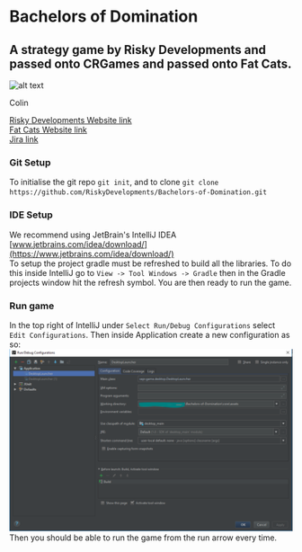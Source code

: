 # Bachelors of Domination
## A strategy game by Risky Developments and passed onto CRGames and passed onto Fat Cats.

![alt text](https://www.cs.york.ac.uk/people/bigphotos/colin.jpeg)

Colin

[Risky Developments Website link](http://www.riskydevelpments.co.uk) <br>
[Fat Cats Website link](http://www-users.york.ac.uk/~ch1575/welcome) <br>
[Jira link](http://www.riskydevelpments.co.uk/jira)

### Git Setup
To initialise the git repo `git init`, and to clone
`git clone https://github.com/RiskyDevelopments/Bachelors-of-Domination.git`

### IDE Setup
We recommend using JetBrain's IntelliJ IDEA [www.jetbrains.com/idea/download/](https://www.jetbrains.com/idea/download/)
<br>To setup the project gradle must be refreshed to build all the libraries. To do this inside IntelliJ go to 
`View -> Tool Windows -> Gradle` then in the Gradle projects window hit the refresh symbol.
You are then ready to run the game.

### Run game
In the top right of IntelliJ under `Select Run/Debug Configurations` select `Edit Configurations`. 
Then inside Application create a new configuration as so: <br>
![Run Config](runConfig.png)<br>
Then you should be able to run the game from the run arrow every time.
